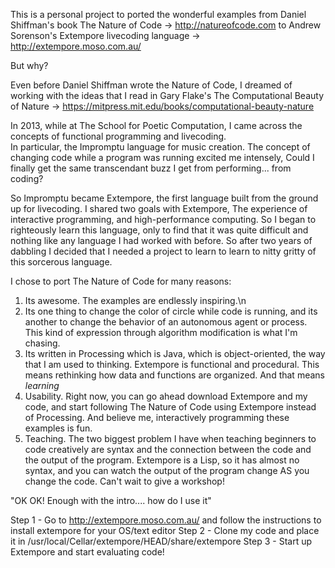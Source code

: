 This is a personal project to ported the wonderful examples from Daniel Shiffman's book The Nature of Code -> http://natureofcode.com
to Andrew Sorenson's Extempore livecoding language -> http://extempore.moso.com.au/

But why?

Even before Daniel Shiffman wrote the Nature of Code, I dreamed of working with the ideas that I read in Gary Flake's 
The Computational Beauty of Nature -> https://mitpress.mit.edu/books/computational-beauty-nature

In 2013, while at The School for Poetic Computation, I came across the concepts of functional programming and livecoding.  
In particular, the Impromptu language for music creation.  The concept of changing code while a program was running excited me intensely, 
Could I finally get the same transcendant buzz I get from performing... from coding?

So Impromptu became Extempore, the first language built from the ground up for livecoding.  I shared two goals with Extempore,
The experience of interactive programming, and high-performance computing.  So I began to righteously learn this language, only
to find that it was quite difficult and nothing like any language I had worked with before. So after two years of dabbling I decided
that I needed a project to learn to learn to nitty gritty of this sorcerous language.

I chose to port The Nature of Code for many reasons:
1) Its awesome. The examples are endlessly inspiring.\n
2) Its one thing to change the color of circle while code is running, and its another to change the behavior of an autonomous agent 
or process. This kind of expression through algorithm modification is what I'm chasing.
3) Its written in Processing which is Java, which is object-oriented, the way that I am used to thinking. 
Extempore is functional and procedural.  This means rethinking how data and functions are organized. And that means *learning*
4) Usability.  Right now, you can go ahead download Extempore and my code, and start following The Nature of Code using Extempore
instead of Processing. And believe me, interactively programming these examples is fun.
5) Teaching. The two biggest problem I have when teaching beginners to code creatively are syntax and the connection between the code and
the output of the program.  Extempore is a Lisp, so it has almost no syntax, and you can watch the output of the program change AS you change 
the code. Can't wait to give a workshop!


"OK OK! Enough with the intro.... how do I use it"

Step 1 - Go to http://extempore.moso.com.au/ and follow the instructions to install extempore for your OS/text editor
Step 2 - Clone my code and place it in  /usr/local/Cellar/extempore/HEAD/share/extempore 
Step 3 - Start up Extempore and start evaluating code!
